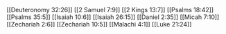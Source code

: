 [[Deuteronomy 32:26]]
[[2 Samuel 7:9]]
[[2 Kings 13:7]]
[[Psalms 18:42]]
[[Psalms 35:5]]
[[Isaiah 10:6]]
[[Isaiah 26:15]]
[[Daniel 2:35]]
[[Micah 7:10]]
[[Zechariah 2:6]]
[[Zechariah 10:5]]
[[Malachi 4:1]]
[[Luke 21:24]]
